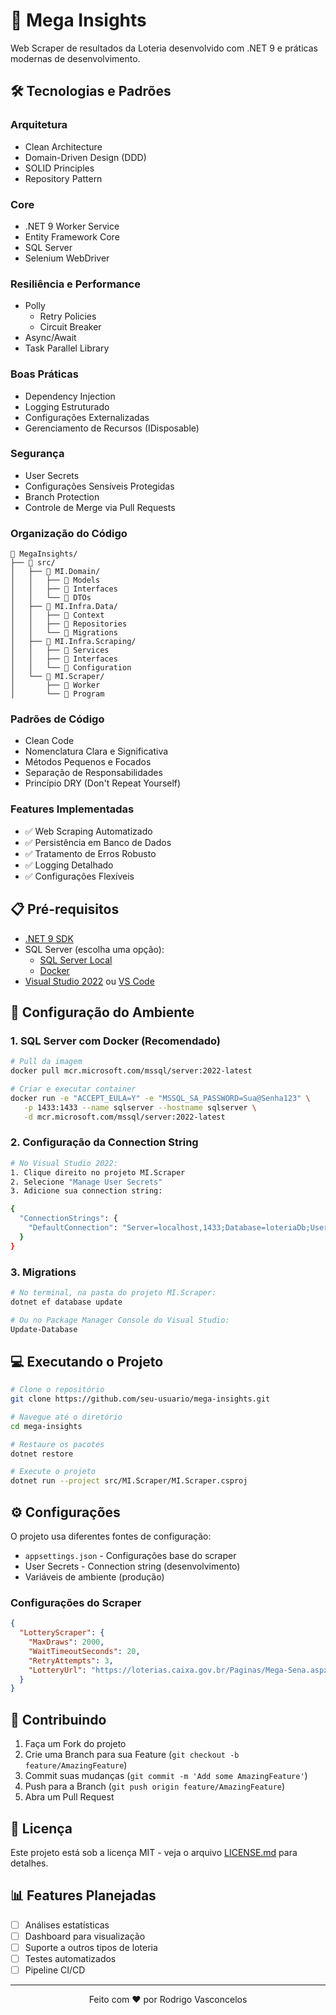 # 🎲 Mega Insights

Web Scraper de resultados da Loteria desenvolvido com .NET 9 e práticas modernas de desenvolvimento.

## 🛠️ Tecnologias e Padrões

### Arquitetura

- Clean Architecture
- Domain-Driven Design (DDD)
- SOLID Principles
- Repository Pattern

### Core

- .NET 9 Worker Service
- Entity Framework Core
- SQL Server
- Selenium WebDriver

### Resiliência e Performance

- Polly
  - Retry Policies
  - Circuit Breaker
- Async/Await
- Task Parallel Library

### Boas Práticas

- Dependency Injection
- Logging Estruturado
- Configurações Externalizadas
- Gerenciamento de Recursos (IDisposable)

### Segurança

- User Secrets
- Configurações Sensíveis Protegidas
- Branch Protection
- Controle de Merge via Pull Requests

### Organização do Código

```
📁 MegaInsights/
├── 📁 src/
│   ├── 📁 MI.Domain/
│   │   ├── 📄 Models
│   │   ├── 📄 Interfaces
│   │   └── 📄 DTOs
│   ├── 📁 MI.Infra.Data/
│   │   ├── 📄 Context
│   │   ├── 📄 Repositories
│   │   └── 📄 Migrations
│   ├── 📁 MI.Infra.Scraping/
│   │   ├── 📄 Services
│   │   ├── 📄 Interfaces
│   │   └── 📄 Configuration
│   └── 📁 MI.Scraper/
│       ├── 📄 Worker
│       └── 📄 Program
```

### Padrões de Código

- Clean Code
- Nomenclatura Clara e Significativa
- Métodos Pequenos e Focados
- Separação de Responsabilidades
- Princípio DRY (Don't Repeat Yourself)

### Features Implementadas

- ✅ Web Scraping Automatizado
- ✅ Persistência em Banco de Dados
- ✅ Tratamento de Erros Robusto
- ✅ Logging Detalhado
- ✅ Configurações Flexíveis

## 📋 Pré-requisitos

- [.NET 9 SDK](https://dotnet.microsoft.com/download)
- SQL Server (escolha uma opção):
  - [SQL Server Local](https://www.microsoft.com/sql-server/sql-server-downloads)
  - [Docker](https://www.docker.com/products/docker-desktop/)
- [Visual Studio 2022](https://visualstudio.microsoft.com/) ou [VS Code](https://code.visualstudio.com/)

## 🚀 Configuração do Ambiente

### 1. SQL Server com Docker (Recomendado)

```bash
# Pull da imagem
docker pull mcr.microsoft.com/mssql/server:2022-latest

# Criar e executar container
docker run -e "ACCEPT_EULA=Y" -e "MSSQL_SA_PASSWORD=Sua@Senha123" \
   -p 1433:1433 --name sqlserver --hostname sqlserver \
   -d mcr.microsoft.com/mssql/server:2022-latest
```

### 2. Configuração da Connection String

```bash
# No Visual Studio 2022:
1. Clique direito no projeto MI.Scraper
2. Selecione "Manage User Secrets"
3. Adicione sua connection string:

{
  "ConnectionStrings": {
    "DefaultConnection": "Server=localhost,1433;Database=loteriaDb;User ID=sa;Password=Sua@Senha123;Trusted_Connection=False; TrustServerCertificate=True;"
  }
}
```

### 3. Migrations

```bash
# No terminal, na pasta do projeto MI.Scraper:
dotnet ef database update

# Ou no Package Manager Console do Visual Studio:
Update-Database
```

## 💻 Executando o Projeto

```bash
# Clone o repositório
git clone https://github.com/seu-usuario/mega-insights.git

# Navegue até o diretório
cd mega-insights

# Restaure os pacotes
dotnet restore

# Execute o projeto
dotnet run --project src/MI.Scraper/MI.Scraper.csproj
```

## ⚙️ Configurações

O projeto usa diferentes fontes de configuração:

- `appsettings.json` - Configurações base do scraper
- User Secrets - Connection string (desenvolvimento)
- Variáveis de ambiente (produção)

### Configurações do Scraper

```json
{
  "LotteryScraper": {
    "MaxDraws": 2000,
    "WaitTimeoutSeconds": 20,
    "RetryAttempts": 3,
    "LotteryUrl": "https://loterias.caixa.gov.br/Paginas/Mega-Sena.aspx"
  }
}
```

## 🤝 Contribuindo

1. Faça um Fork do projeto
2. Crie uma Branch para sua Feature (`git checkout -b feature/AmazingFeature`)
3. Commit suas mudanças (`git commit -m 'Add some AmazingFeature'`)
4. Push para a Branch (`git push origin feature/AmazingFeature`)
5. Abra um Pull Request

## 📝 Licença

Este projeto está sob a licença MIT - veja o arquivo [LICENSE.md](LICENSE.md) para detalhes.

## 📊 Features Planejadas

- [ ] Análises estatísticas
- [ ] Dashboard para visualização
- [ ] Suporte a outros tipos de loteria
- [ ] Testes automatizados
- [ ] Pipeline CI/CD

---

<p align="center">
Feito com ❤️ por Rodrigo Vasconcelos
</p>
